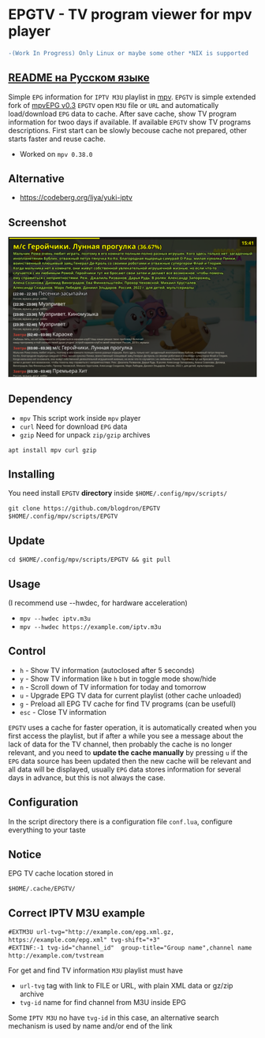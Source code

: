 # EPGTV - TV program viewer for mpv player

```diff
-(Work In Progress) Only Linux or maybe some other *NIX is supported
```

## [README на Русском языке](README.RU.md)

Simple `EPG` information for `IPTV M3U` playlist in [mpv](https://mpv.io).
`EPGTV` is simple extended fork of [mpvEPG v0.3](https://github.com/dafyk/mpvEPG)
`EPGTV` open `M3U` file or `URL` and automatically load/download `EPG` data to cache.
After save cache, show TV program information for twoo days if available.
If available `EPGTV` show TV programs descriptions. First start can be slowly
becouse cache not prepared, other starts faster and reuse cache.

  * Worked on `mpv 0.38.0`

## Alternative

* https://codeberg.org/liya/yuki-iptv

## Screenshot

![screenshot](.screenshot/screenshot.png)


## Dependency

 * `mpv`  This script work inside `mpv` player
 * `curl` Need for download `EPG` data
 * `gzip` Need for unpack `zip/gzip` archives

```
apt install mpv curl gzip
```

## Installing

You need install `EPGTV` **directory** inside `$HOME/.config/mpv/scripts/`

```
git clone https://github.com/blogdron/EPGTV  $HOME/.config/mpv/scripts/EPGTV
```

## Update

```
cd $HOME/.config/mpv/scripts/EPGTV && git pull
```

## Usage
(I recommend use --hwdec, for hardware acceleration)

 * `mpv --hwdec iptv.m3u`
 * `mpv --hwdec https://example.com/iptv.m3u`

## Control

 * `h` -  Show TV information (autoclosed after 5 seconds)
 * `y` -  Show TV information like `h` but in toggle mode show/hide
 * `n` -  Scroll down of TV information for today and tomorrow
 * `u` -  Upgrade EPG TV data for current playlist (other cache unloaded)
 * `g` -  Preload all EPG TV cache for find TV programs (can be usefull)
 * `esc` - Close TV information

`EPGTV` uses a cache for faster operation, it is automatically created
when you first access the playlist, but if after a while you see a message
about the lack of data for the TV channel, then probably the cache is no longer relevant, and
you need to **update the cache manually** by pressing `u` if the `EPG` data source has been updated
then the new cache will be relevant and all data will be displayed, usually `EPG` data stores
information for several days in advance, but this is not always the case.


## Configuration

In the script directory there is a configuration file `conf.lua`, configure everything to your taste

## Notice

EPG TV cache location stored in

```
$HOME/.cache/EPGTV/
```

## Correct IPTV M3U example

```
#EXTM3U url-tvg="http://example.com/epg.xml.gz, https://example.com/epg.xml" tvg-shift="+3"
#EXTINF:-1 tvg-id="channel_id"  group-title="Group name",channel name
http://example.com/tvstream
```

For get and find TV information `M3U` playlist must have

* `url-tvg` tag with link to FILE or URL, with plain XML data or gz/zip archive
* `tvg-id` name for find channel from M3U inside EPG

Some `IPTV M3U` no have `tvg-id` in this case, an alternative search mechanism
is used by name and/or end of the link
